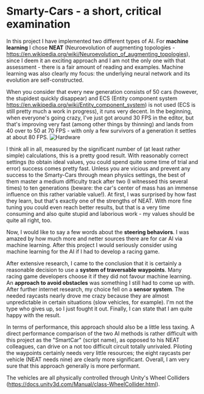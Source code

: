 # Smarty-Cars - a short, critical examination
In this project I have implemented two different types of AI. For **machine learning** I chose **NEAT** (Neuroevolution of augmenting topologies - https://en.wikipedia.org/wiki/Neuroevolution_of_augmenting_topologies), since I deem it an exciting approach and I am not the only one with that assessment - there is a fair amount of reading and examples. Machine learning was also clearly my focus: the underlying neural network and its evolution are self-constructed.

When you consider that every new generation consists of 50 cars (however, the stupidest quickly disappear) and ECS (Entity component system https://en.wikipedia.org/wiki/Entity_component_system) is not used (ECS is still pretty much a work in progress), it runs very decent. In the beginning, when everyone's going crazy, I've just got around 30 FPS in the editor, but that's improving very fast (among other things by thinning) and lands from 40 over to 50 at 70 FPS - with only a few survivors of a generation it settles at about 80 FPS.
![Hardware](https://user-images.githubusercontent.com/18394014/68081588-a30d4b00-fe10-11e9-8a91-26d7d840781c.png)

I think all in all, measured by the significant number of (at least rather simple) calculations, this is a pretty good result. With reasonably correct settings (to obtain ideal values, you could spend quite some time of trial and error) success comes pretty fast. Unless you are vicious and prevent any success to the Smarty-Cars through mean physics settings, the best of them master a medium difficulty track after two (I witnessed this several times) to ten generations (beware: the car's center of mass has an immense influence on this rather variable value!). At first, I was surprised by how fast they learn, but that's exactly one of the strengths of NEAT. With more fine tuning you could even reach better results, but that is a very time consuming and also quite stupid and laborious work - my values should be quite all right, too.

Now, I would like to say a few words about the **steering behaviors**. I was amazed by how much more and netter sources there are for car AI via machine learning. After this project I would seriously consider using machine learning for the AI if I had to develop a racing game.

After extensive research, I came to the conclusion that it is certainly a reasonable decision to use a **system of traversable waypoints**. Many racing game developers choose it if they did not favour machine learning. An **approach to avoid obstacles** was something I still had to come up with. After further internet research, my choice fell on a **sensor system**. The needed raycasts nearly drove me crazy because they are almost unpredictable in certain situations (slow vehicles, for example). I'm not the type who gives up, so I just fought it out. Finally, I can state that I am quite happy with the result.

In terms of performance, this approach should also be a little less taxing. A direct performance comparison of the two AI methods is rather difficult with this project as the "SmartCar" (script name), as opposed to his NEAT colleagues, can drive on a not too difficult circuit totally unrivaled. Piloting the waypoints certainly needs very little resources; the eight raycasts per vehicle (NEAT needs nine) are clearly more significant. Overall, I am very sure that this approach generally is more performant.

The vehicles are all physically controlled through Unity's Wheel Colliders (https://docs.unity3d.com/Manual/class-WheelCollider.html).
